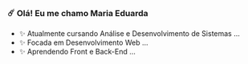 ### ☄️ Olá! Eu me chamo Maria Eduarda


- ✨ Atualmente cursando Análise e Desenvolvimento de Sistemas ...
- ✨ Focada em Desenvolvimento Web ...
- ✨ Aprendendo Front e Back-End ...


